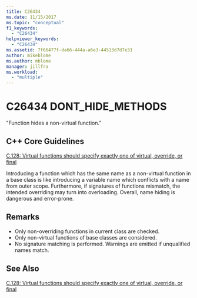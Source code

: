 ```yaml
---
title: C26434
ms.date: 11/15/2017
ms.topic: "conceptual"
f1_keywords:
  - "C26434"
helpviewer_keywords:
  - "C26434"
ms.assetid: 7f66477f-da66-444a-a6e3-44513d7d7e31
author: mikeblome
ms.author: mblome
manager: jillfra
ms.workload:
  - "multiple"
---
```

# C26434 DONT_HIDE_METHODS

"Function hides a non-virtual function."

## C++ Core Guidelines

[C.128: Virtual functions should specify exactly one of virtual, override, or final](https://github.com/isocpp/CppCoreGuidelines/blob/master/CppCoreGuidelines.md)

Introducing a function which has the same name as a non-virtual function in a base class is like introducing a variable name which conflicts with a name from outer scope. Furthermore, if signatures of functions mismatch, the intended overriding may turn into overloading. Overall, name hiding is dangerous and error-prone.

## Remarks

- Only non-overriding functions in current class are checked.
- Only non-virtual functions of base classes are considered.
- No signature matching is performed. Warnings are emitted if unqualified names match.

## See Also

[C.128: Virtual functions should specify exactly one of virtual, override, or final](https://github.com/isocpp/CppCoreGuidelines/blob/master/CppCoreGuidelines.md)
